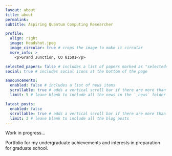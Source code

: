 ```yaml
---
layout: about
title: about
permalink:
subtitle: Aspiring Quantum Computing Researcher

profile:
  align: right
  image: Headshot.jpeg
  image_circular: true # crops the image to make it circular
  more_info: >
    <p>Grand Junction, CO 81501</p>

selected_papers: false # includes a list of papers marked as "selected={true}"
social: true # includes social icons at the bottom of the page

announcements:
  enabled: false # includes a list of news items
  scrollable: true # adds a vertical scroll bar if there are more than 3 news items
  limit: 5 # leave blank to include all the news in the `_news` folder

latest_posts:
  enabled: false
  scrollable: true # adds a vertical scroll bar if there are more than 3 new posts items
  limit: 3 # leave blank to include all the blog posts
---
```


Work in progress...

Portfolio for my undergraduate achievements and interests in preparation for graduate school.
